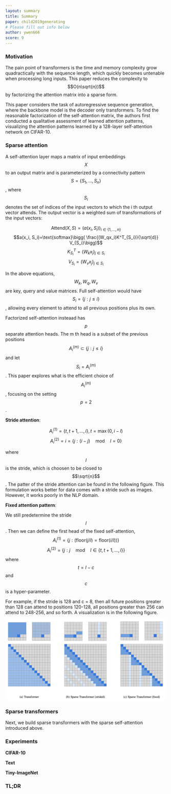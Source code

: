 ```yaml
---
layout: summary
title: Summary
paper: child2019generating 
# Please fill out info below
author: ywen666 
score: 9
---
```


### Motivation

The pain point of transformers is the time and memory complexity grow quadractically with the sequence length, which quickly becomes untenable when processing long inputs. This paper reduces the complexity to $$O(n\sqrt{n})$$ by factorizing the attention matrix into a sparse form. 

This paper considers the task of autoregressive sequence generation, where the backbone model is the decoder only transformers. To find the reasonable factorization of the self-attention matrix, the authors first conducted a qualitative assessment of learned attention patterns, visualizing the attention patterns learned by a 128-layer self-attention network on CIFAR-10.

### Sparse attention

A self-attention layer maps a matrix of input embeddings $$X$$ to an output matrix and is parameterized by a connectivity pattern $$S = \{S_1, ..., S_n\}$$, where $$S_i$$ denotes the set of indices of the input vectors to which the i th output vector
attends. The output vector is a weighted sum of transformations of the input vectors:

$$\text{Attend}(X, S) = \Big( a(x_i, S_i) \Big)_{i\in\{1,\dots,n \}}$$
$$a(x_i, S_i)=\text{softmax}\bigg( \frac{(W_qx_i)K^T_{S_i}}{\sqrt{d}} V_{S_i}\bigg)$$
$$K^T_{S_i} = \big( W_k x_j \big)_{j\in S_i}$$
$$V_{S_i} = \big( W_v x_j \big)_{j\in S_i}$$

In the above equations, $$W_k, W_q, W_v$$ are key, query and value matrices. Full self-attention would have $$S_i=\{j:j\leq i\}$$, allowing every element to attend to all previous positions plus its own.

Factorized self-attention insteaad has $$p$$ separate attention heads. The m th head is a subset of the previous positions $$A_i^{(m)}\subset \{ j:j\leq i \}$$ and let $$S_i=A_i^{(m)}$$. This paper explores what is the efficient choice of $$A_i^{(m)}$$, focusing on the setting $$p=2$$.

**Stride attention**:

$$A_i^{(1)} = \{ t, t+1, \dots, i\}, t = \max(0, i − l)$$
$$A_i^{(2)} = i = \{ j: (i-j) \quad \text{mod} \quad l = 0 \}$$

where $$l$$ is the stride, which is choosen to be closed to $$\sqrt{n}$$. The patter of the stride attention can be found in the following figure. This formulation works better for data comes with a stride such as images. However, it works poorly in the NLP domain.

**Fixed attention pattern**:

We still predetermine the stride $$l$$. Then we can define the first head of the fixed self-attention, 
$$A_i^{(1)} = \{ j: \big( \text{floor}(j/l)=\text{floor}(i/l) \big) \}$$
$$A_i^{(2)} = \{ j: j\quad \text{mod} \quad l \in \{ t, t+1, \dots, i\} \}$$
where $$t = l − c$$ and $$c$$ is a hyper-parameter.

For example, if the stride is 128 and c = 8, then all future positions greater than 128 can attend to positions 120-128, all positions greater than 256 can attend to 248-256, and so
forth. A visualization is in the following figure.

<center>
<img width="800px" src="child2019generating_2_figure1.png"/><br />
</center>

### Sparse transformers
Next, we build sparse transformers with the sparse self-attention introduced above.

### Experiments

**CIFAR-10**

**Text**

**Tiny-ImageNet**


### TL;DR

